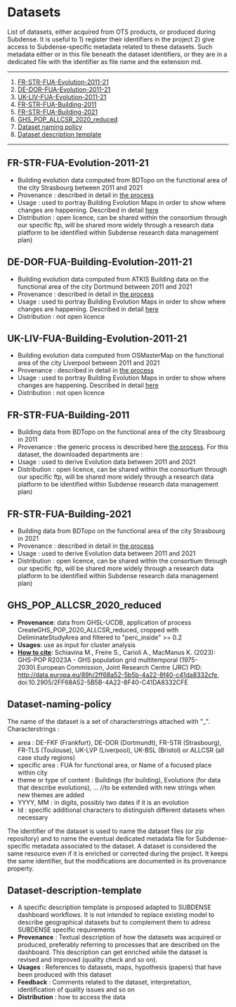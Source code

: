 # Datasets

List of datasets, either acquired from OTS products, or produced during Subdense. It is useful to 1) register their identifiers in the project 2) give access to Subdense-specific metadata related to these datasets. Such metadata either or in this file beneath the dataset identifiers, or they are in a dedicated file with the identifier as file name and the extension md. 


*******

1. [FR-STR-FUA-Evolution-2011-21](#FR-STR-FUA-Evolution-2011-21)
2. [DE-DOR-FUA-Evolution-2011-21](#DE-DOR-FUA-Evolution-2011-21)
3. [UK-LIV-FUA-Evolution-2011-21](#UK-LIV-FUA-Evolution-2011-21)
4. [FR-STR-FUA-Building-2011](#FR-STR-FUA-Building-2011)
5. [FR-STR-FUA-Building-2021](#FR-STR-FUA-Building-2021)
6. [GHS_POP_ALLCSR_2020_reduced](#GHS_POP_ALLCSR_2020_reduced)
7. [Dataset naming policy](#Dataset-naming-policy)
8. [Dataset description template](#Dataset-description-template)
*******

## FR-STR-FUA-Evolution-2011-21
* Building evolution data computed from BDTopo on the functional area of the city Strasbourg between 2011 and 2021
* Provenance : described in detail in [the process](/Processes/ComputeBuildingEvolution/ComputeBuildingEvolution.md)
* Usage : used to portray Building Evolution Maps in order to show where changes are happening. Described in detail [here](/Maps/Maps.md)
* Distribution : open licence, can be shared within the consortium through our specific ftp, will be shared more widely through a research data platform to be identified within Subdense research data management plan)

## DE-DOR-FUA-Building-Evolution-2011-21
* Building evolution data computed from ATKIS Building data on the functional area of the city Dortmund between 2011 and 2021
* Provenance : described in detail in [the process](/Processes/ComputeBuildingEvolution/ComputeBuildingEvolution.md)
* Usage : used to portray Building Evolution Maps in order to show where changes are happening. Described in detail [here](/Maps/Maps.md)
* Distribution : not open licence

## UK-LIV-FUA-Building-Evolution-2011-21
* Building evolution data computed from OSMasterMap on the functional area of the city Liverpool between 2011 and 2021
* Provenance : described in detail in [the process](/Processes/ComputeBuildingEvolution/ComputeBuildingEvolution.md)
* Usage : used to portray Building Evolution Maps in order to show where changes are happening. Described in detail [here](/Maps/Maps.md)
* Distribution : not open licence

## FR-STR-FUA-Building-2011
* Building data from BDTopo on the functional area of the city Strasbourg in 2011
* Provenance : the generic process is described here [the process](/Processes/DataPreProcessing/PreProcessing.md). For this dataset, the downloaded departments are :
* Usage : used to derive Evolution data between 2011 and 2021
* Distribution : open licence, can be shared within the consortium through our specific ftp, will be shared more widely through a research data platform to be identified within Subdense research data management plan)

## FR-STR-FUA-Building-2021
* Building data from BDTopo on the functional area of the city Strasbourg in 2021
* Provenance : described in detail in [the process](/Processes/DataPreProcessing/PreProcessing.md)
* Usage : used to derive Evolution data between 2011 and 2021
* Distribution : open licence, can be shared within the consortium through our specific ftp, will be shared more widely through a research data platform to be identified within Subdense research data management plan)

## GHS_POP_ALLCSR_2020_reduced
* **Provenance**: data from GHSL-UCDB, application of process CreateGHS_POP_2020_ALLCSR_reduced, cropped with DeliminateStudyArea and filtered to "perc_inside" >= 0.2
* **Usages**: use as input for cluster analysis
* [**How to cite**](https://ghsl.jrc.ec.europa.eu/datasets.php): Schiavina M., Freire S., Carioli A., MacManus K. (2023): GHS-POP R2023A - GHS population grid multitemporal (1975-2030).European Commission, Joint Research Centre (JRC) PID: http://data.europa.eu/89h/2ff68a52-5b5b-4a22-8f40-c41da8332cfe, doi:10.2905/2FF68A52-5B5B-4A22-8F40-C41DA8332CFE

## Dataset-naming-policy
The name of the dataset is a set of characterstrings attached with "_". 
Characterstrings : 
* area : DE-FKF (Frankfurt), DE-DOR (Dortmundt), FR-STR (Strasbourg), FR-TLS (Toulouse), UK-LVP (Liverpool), UK-BSL (Bristol) or ALLCSR (all case study regions)
* specific area : FUA for functional area, or Name of a focused place within city   
* theme or type of content : Buildings (for building), Evolutions (for data that describe evolutions), ... //to be extended with new strings when new themes are added
* YYYY, MM : in digits, possibly two dates if it is an evolution
* Id : specific additional characters to distinguish different datasets when necessary
    
The identifier of the dataset is used to name the dataset files (or zip repository) and to name the eventual dedicated metadata file for Subdense-specific metadata associated to the dataset. A dataset is considered the same resource even if it is enriched or corrected during the project. It keeps the same identifier, but the modifications are documented in its provenance property.
    
## Dataset-description-template
* A specific description template is proposed adapted to SUBDENSE dashboard workflows. It is not intended to replace existing model to describe geographical datasets but to complement them to adress SUBDENSE specific requirements
* **Provenance** : Textual description of how the datasets was acquired or produced, preferably referring to processes that are described on the dashboard.  This description can get enriched while the dataset is revised and improved (quality check and so on).
* **Usages** : References to datasets, maps, hypothesis (papers) that have been produced with this dataset
* **Feedback** : Comments related to the dataset, interpretation, identification of quality issues and so on
* **Distribution** : how to access the data

